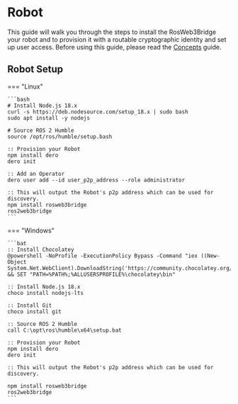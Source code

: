 # Robot

This guide will walk you through the steps to install the RosWeb3Bridge your robot and to provision it with a routable cryptographic identity and set up user access. Before using this guide, please read the [Concepts](Concepts.md) guide.

## Robot Setup

=== "Linux"

    ```bash
    # Install Node.js 18.x
    curl -s https://deb.nodesource.com/setup_18.x | sudo bash
    sudo apt install -y nodejs

    # Source ROS 2 Humble
    source /opt/ros/humble/setup.bash

    :: Provision your Robot
    npm install dero
    dero init

    :: Add an Operator
    dero user add --id user_p2p_address --role administrator

    :: This will output the Robot's p2p address which can be used for discovery.
    npm install rosweb3bridge
    ros2web3bridge
    ```

=== "Windows"

    ```bat
    :: Install Chocolatey
    @powershell -NoProfile -ExecutionPolicy Bypass -Command "iex ((New-Object System.Net.WebClient).DownloadString('https://community.chocolatey.org/install.ps1'))" && SET "PATH=%PATH%;%ALLUSERSPROFILE%\chocolatey\bin"

    :: Install Node.js 18.x
    choco install nodejs-lts

    :: Install Git
    choco install git

    :: Source ROS 2 Humble
    call C:\opt\ros\humble\x64\setup.bat

    :: Provision your Robot
    npm install dero
    dero init

    :: This will output the Robot's p2p address which can be used for discovery.

    npm install rosweb3bridge
    ros2web3bridge
    ```
